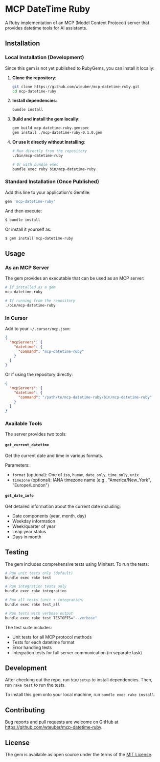# MCP DateTime Ruby

A Ruby implementation of an MCP (Model Context Protocol) server that provides datetime tools for AI assistants.

## Installation

### Local Installation (Development)

Since this gem is not yet published to RubyGems, you can install it locally:

1. **Clone the repository**:
   ```bash
   git clone https://github.com/wteuber/mcp-datetime-ruby.git
   cd mcp-datetime-ruby
   ```

2. **Install dependencies**:
   ```bash
   bundle install
   ```

3. **Build and install the gem locally**:
   ```bash
   gem build mcp-datetime-ruby.gemspec
   gem install ./mcp-datetime-ruby-0.1.0.gem
   ```

4. **Or use it directly without installing**:
   ```bash
   # Run directly from the repository
   ./bin/mcp-datetime-ruby
   
   # Or with bundle exec
   bundle exec ruby bin/mcp-datetime-ruby
   ```

### Standard Installation (Once Published)

Add this line to your application's Gemfile:

```ruby
gem 'mcp-datetime-ruby'
```

And then execute:

```bash
$ bundle install
```

Or install it yourself as:

```bash
$ gem install mcp-datetime-ruby
```

## Usage

### As an MCP Server

The gem provides an executable that can be used as an MCP server:

```bash
# If installed as a gem
mcp-datetime-ruby

# If running from the repository
./bin/mcp-datetime-ruby
```

### In Cursor

Add to your `~/.cursor/mcp.json`:

```json
{
  "mcpServers": {
    "datetime": {
      "command": "mcp-datetime-ruby"
    }
  }
}
```

Or if using the repository directly:

```json
{
  "mcpServers": {
    "datetime": {
      "command": "/path/to/mcp-datetime-ruby/bin/mcp-datetime-ruby"
    }
  }
}
```

### Available Tools

The server provides two tools:

#### `get_current_datetime`

Get the current date and time in various formats.

Parameters:
- `format` (optional): One of `iso`, `human`, `date_only`, `time_only`, `unix`
- `timezone` (optional): IANA timezone name (e.g., "America/New_York", "Europe/London")

#### `get_date_info`

Get detailed information about the current date including:
- Date components (year, month, day)
- Weekday information
- Week/quarter of year
- Leap year status
- Days in month

## Testing

The gem includes comprehensive tests using Minitest. To run the tests:

```bash
# Run unit tests only (default)
bundle exec rake test

# Run integration tests only
bundle exec rake integration

# Run all tests (unit + integration)
bundle exec rake test_all

# Run tests with verbose output
bundle exec rake test TESTOPTS="--verbose"
```

The test suite includes:
- Unit tests for all MCP protocol methods
- Tests for each datetime format
- Error handling tests
- Integration tests for full server communication (in separate task)

## Development

After checking out the repo, run `bin/setup` to install dependencies. Then, run `rake test` to run the tests.

To install this gem onto your local machine, run `bundle exec rake install`.

## Contributing

Bug reports and pull requests are welcome on GitHub at https://github.com/wteuber/mcp-datetime-ruby.

## License

The gem is available as open source under the terms of the [MIT License](https://opensource.org/licenses/MIT). 
